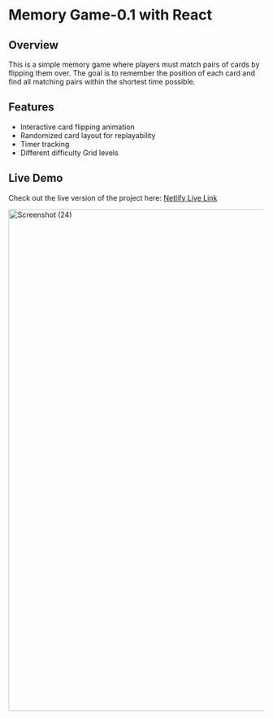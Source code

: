 # Memory Game-0.1  with React

## Overview
This is a simple memory game where players must match pairs of cards by flipping them over. The goal is to remember the position of each card and find all matching pairs within the shortest time possible.

## Features
- Interactive card flipping animation
- Randomized card layout for replayability
- Timer tracking
- Different difficulty Grid levels
## Live Demo
Check out the live version of the project here: [Netlify Live Link](https://memory-game-075.netlify.app)

<img width="1920" height="988" alt="Screenshot (24)" src="https://github.com/user-attachments/assets/1c668cc6-94de-4540-b267-42f16e66d6c7" />

